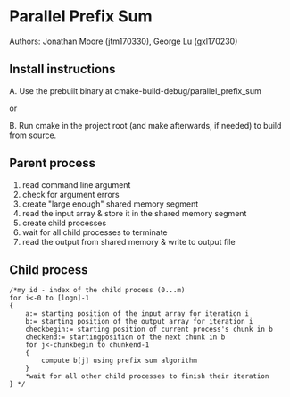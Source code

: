 # Parallel Prefix Sum
Authors: Jonathan Moore (jtm170330), George Lu (gxl170230)

## Install instructions

A. Use the prebuilt binary at cmake-build-debug/parallel_prefix_sum

or 

B. Run cmake in the project root (and make afterwards, if needed) to build from source.

## Parent process

 1. read command line argument
 2. check for argument errors
 3. create "large enough" shared memory segment
 4. read the input array & store it in the shared memory segment
 5. create child processes
 6. wait for all child processes to terminate
 7. read the output from shared memory & write to output file

## Child process

    /*my id - index of the child process (0...m)
    for i<-0 to [logn]-1
    {
	    a:= starting position of the input array for iteration i
	    b:= starting position of the output array for iteration i
	    checkbegin:= starting position of current process's chunk in b
	    checkend:= startingposition of the next chunk in b
	    for j<-chunkbegin to chunkend-1
	    {
		    compute b[j] using prefix sum algorithm
		}
		*wait for all other child processes to finish their iteration
	} */


